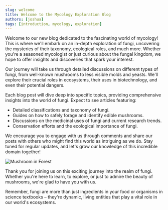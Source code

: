 ```yaml
---
slug: welcome
title: Welcome to the Mycology Exploration Blog
authors: [joshua]
tags: [introduction, mycology, exploration]
---
```


Welcome to our new blog dedicated to the fascinating world of mycology! This is where we'll embark on an in-depth exploration of fungi, uncovering the mysteries of their taxonomy, ecological roles, and much more. Whether you're a seasoned mycologist or just curious about the fungal kingdom, we hope to offer insights and discoveries that spark your interest.

Our journey will take us through detailed discussions on different types of fungi, from well-known mushrooms to less visible molds and yeasts. We'll explore their crucial roles in ecosystems, their uses in biotechnology, and even their potential dangers.

Each blog post will dive deep into specific topics, providing comprehensive insights into the world of fungi. Expect to see articles featuring:

- Detailed classifications and taxonomy of fungi.
- Guides on how to safely forage and identify edible mushrooms.
- Discussions on the medicinal uses of fungi and current research trends.
- Conservation efforts and the ecological importance of fungi.

We encourage you to engage with us through comments and share our posts with others who might find this world as intriguing as we do. Stay tuned for regular updates, and let's grow our knowledge of this incredible domain together!

![Mushroom in Forest](https://images.pexels.com/photos/262360/pexels-photo-262360.jpeg?auto=compress&cs=tinysrgb&w=1260&h=750&dpr=1)

Thank you for joining us on this exciting journey into the realm of fungi. Whether you're here to learn, to explore, or just to admire the beauty of mushrooms, we're glad to have you with us.

Remember, fungi are more than just ingredients in your food or organisms in science textbooks – they're dynamic, living entities that play a vital role in our world's ecosystems.

